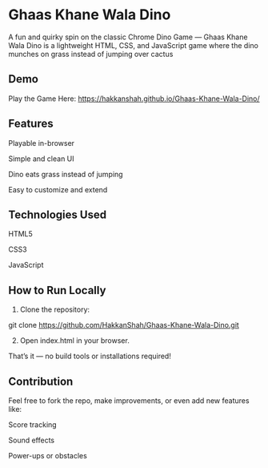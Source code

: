 
# Ghaas Khane Wala Dino

A fun and quirky spin on the classic Chrome Dino Game — Ghaas Khane Wala Dino is a lightweight HTML, CSS, and JavaScript game where the dino munches on grass instead of jumping over cactus 

## Demo

Play the Game Here:
https://hakkanshah.github.io/Ghaas-Khane-Wala-Dino/

## Features

Playable in-browser

Simple and clean UI

Dino eats grass instead of jumping

Easy to customize and extend


## Technologies Used

HTML5

CSS3

JavaScript


## How to Run Locally

1. Clone the repository:

git clone https://github.com/HakkanShah/Ghaas-Khane-Wala-Dino.git


2. Open index.html in your browser.



That’s it — no build tools or installations required!


## Contribution

Feel free to fork the repo, make improvements, or even add new features like:

Score tracking

Sound effects

Power-ups or obstacles

